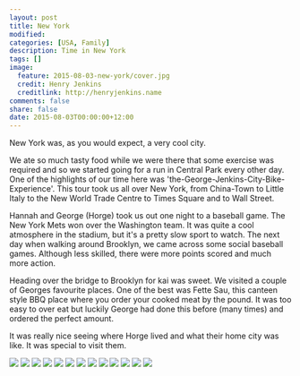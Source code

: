 ```yaml
---
layout: post
title: New York
modified:
categories: [USA, Family]
description: Time in New York
tags: []
image:
  feature: 2015-08-03-new-york/cover.jpg
  credit: Henry Jenkins
  creditlink: http://henryjenkins.name
comments: false
share: false
date: 2015-08-03T00:00:00+12:00
---
```

New York was, as you would expect, a very cool city.

We ate so much tasty food while we were there that some exercise was required
and so we started going for a run in Central Park every other day.  One of the
highlights of our time here was 'the-George-Jenkins-City-Bike-Experience'. This
tour took us all over New York, from China-Town to Little Italy to the New
World Trade Centre to Times Square and to Wall Street.

Hannah and George (Horge) took us out one night to a baseball game. The New
York Mets won over the Washington team. It was quite a cool atmosphere in the
stadium, but it's a pretty slow sport to watch. The next day when walking around
Brooklyn, we came across some social baseball games. Although less skilled,
there were more points scored and much more action.

Heading over the bridge to Brooklyn for kai was sweet. We visited a couple of
Georges favourite places. One of the best was Fette Sau, this canteen style BBQ place where you
order your cooked meat by the pound. It was too easy to over eat but luckily George had done this before (many times)
and ordered the perfect amount.

It was really nice seeing where Horge lived and what their home city was like.
It was special to visit them.

<img src="/images/2015-08-03-new-york/IMG_20150801_125700_640px.jpg">

<img src="/images/2015-08-03-new-york/IMG_20150729_125328_640px.jpg">

<img src="/images/2015-08-03-new-york/IMG_20150804_083506_640px.jpg">

<img src="/images/2015-08-03-new-york/IMG_20150801_103915_640px.jpg">

<img src="/images/2015-08-03-new-york/PANO_20150801_103736_640px.jpg">

<img src="/images/2015-08-03-new-york/IMG_20150731_134313_640px.jpg">

<img src="/images/2015-08-03-new-york/IMG_20150729_104015_640px.jpg">

<img src="/images/2015-08-03-new-york/IMG_20150801_104019_640px.jpg">

<img src="/images/2015-08-03-new-york/IMG_20150803_125330_640px.jpg">

<img src="/images/2015-08-03-new-york/IMG_20150731_191938_640px.jpg">

<img src="/images/2015-08-03-new-york/IMG_20150731_181749_640px.jpg">

<img src="/images/2015-08-03-new-york/IMG_20150801_103836_640px.jpg">

<img src="/images/2015-08-03-new-york/IMG_20150729_105424_640px.jpg">

